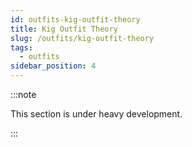 ```yaml
---
id: outfits-kig-outfit-theory
title: Kig Outfit Theory
slug: /outfits/kig-outfit-theory
tags:
  - outfits
sidebar_position: 4
---
```

:::note

This section is under heavy development.

:::